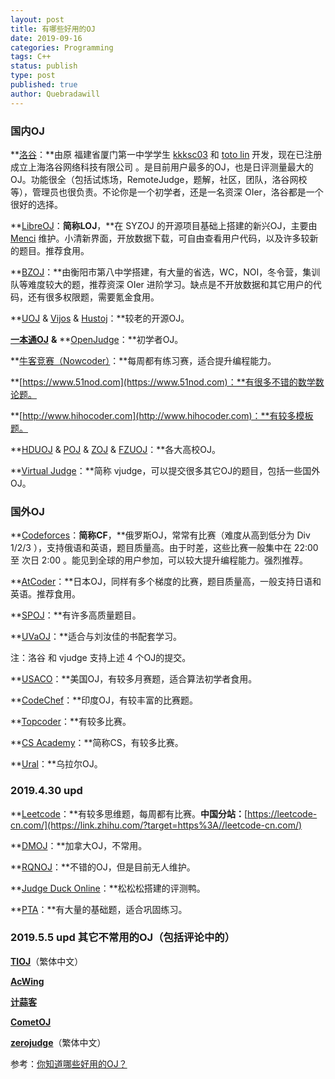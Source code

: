```yaml
---
layout: post
title: 有哪些好用的OJ
date: 2019-09-16
categories: Programming
tags: C++
status: publish
type: post
published: true
author: Quebradawill
---
```


### 国内OJ

**[洛谷](https://www.luogu.org/)：**由原 福建省厦门第一中学学生 [kkksc03](http://www.zhihu.com/people/50337cfc592c04fe3dcea9414be19c3f) 和 [toto lin](http://www.zhihu.com/people/67ce9f600a27ae34f19334c752fc89db) 开发，现在已注册成立上海洛谷网络科技有限公司 。是目前用户最多的OJ，也是日评测量最大的OJ。功能很全（包括试炼场，RemoteJudge，题解，社区，团队，洛谷网校等），管理员也很负责。不论你是一个初学者，还是一名资深 OIer，洛谷都是一个很好的选择。

**[LibreOJ](https://loj.ac/)：**简称LOJ**，**在 SYZOJ 的开源项目基础上搭建的新兴OJ，主要由 [Menci](http://www.zhihu.com/people/1577e17f6cd24696318b73abefee8bb3) 维护。小清新界面，开放数据下载，可自由查看用户代码，以及许多较新的题目。推荐食用。

**[BZOJ](https://lydsy.com/JudgeOnline/)：**由衡阳市第八中学搭建，有大量的省选，WC，NOI，冬令营，集训队等难度较大的题，推荐资深 OIer 进阶学习。缺点是不开放数据和其它用户的代码，还有很多权限题，需要氪金食用。

**[UOJ](http://uoj.ac) & [Vijos](https://vijos.org) & [Hustoj](http://hustoj.com/oj/)：**较老的开源OJ。

**[一本通OJ](http://ybt.ssoier.cn:8088/index.php)** **&** **[OpenJudge](http://openjudge.cn)：**初学者OJ。

**[牛客竞赛（Nowcoder）](https://ac.nowcoder.com/acm/home)：**每周都有练习赛，适合提升编程能力。

**[https://www.51nod.com](https://www.51nod.com)：**有很多不错的数学数论题。

**[http://www.hihocoder.com](http://www.hihocoder.com)：**有较多模板题。

**[HDUOJ](http://acm.hdu.edu.cn) & [POJ](http://poj.org) & [ZOJ](https://zoj.pintia.cn/home) & [FZUOJ](http://acm.fzu.edu.cn)：**各大高校OJ。

**[Virtual Judge](https://vjudge.net)：**简称 vjudge，可以提交很多其它OJ的题目，包括一些国外OJ。

### 国外OJ

**[Codeforces](http://codeforces.com)：**简称CF**，**俄罗斯OJ，常常有比赛（难度从高到低分为 Div 1/2/3 ），支持俄语和英语，题目质量高。由于时差，这些比赛一般集中在 22:00 至 次日 2:00 。能见到全球的用户参加，可以较大提升编程能力。强烈推荐。

**[AtCoder](https://atcoder.jp)：**日本OJ，同样有多个梯度的比赛，题目质量高，一般支持日语和英语。推荐食用。

**[SPOJ](https://www.spoj.com)：**有许多高质量题目。

**[UVaOJ](https://uva.onlinejudge.org)：**适合与刘汝佳的书配套学习。

注：洛谷 和 vjudge 支持上述 4 个OJ的提交。

**[USACO](https://train.usaco.org/usacogate)：**美国OJ，有较多月赛题，适合算法初学者食用。

**[CodeChef](https://www.codechef.com)：**印度OJ，有较丰富的比赛题。

**[Topcoder](https://www.topcoder.com)：**有较多比赛。

**[CS Academy](https://csacademy.com)：**简称CS，有较多比赛。

**[Ural](http://acm.timus.ru)：**乌拉尔OJ。

### 2019.4.30 upd

**[Leetcode](https://leetcode.com)：**有较多思维题，每周都有比赛。**中国分站：**[https://leetcode-cn.com/](https://link.zhihu.com/?target=https%3A//leetcode-cn.com/)

**[DMOJ](https://dmoj.ca)：**加拿大OJ，不常用。

**[RQNOJ](http://www.rqnoj.cn)：**不错的OJ，但是目前无人维护。

**[Judge Duck Online](https://duck.ac)：**松松松搭建的评测鸭。

**[PTA](https://pintia.cn/problem-sets)：**有大量的基础题，适合巩固练习。

### 2019.5.5 upd 其它不常用的OJ（包括评论中的）

**[TIOJ](https://tioj.ck.tp.edu.tw)**（繁体中文）

**[AcWing](https://www.acwing.com)**

**[计蒜客](https://www.jisuanke.com)**

**[CometOJ](https://www.cometoj.com/contests)**

**[zerojudge](https://zerojudge.tw)**（繁体中文）

参考：[你知道哪些好用的OJ？](https://www.zhihu.com/question/321256524/answer/662926562)